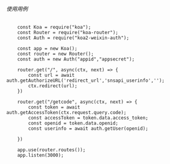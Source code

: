 ###### 使用用例

		const Koa = require("koa");
		const Router = require("koa-router");
		const Auth = require("koa2-weixin-auth");

		const app = new Koa();
		const router = new Router();
		const auth = new Auth("appid","appsecret");

		router.get("/", async(ctx, next) => {
			const url = await auth.getAuthorizeURL('redirect_url','snsapi_userinfo','');
			ctx.redirect(url);
		})

		router.get("/getcode", async(ctx, next) => {
			const token = await auth.getAccessToken(ctx.request.query.code);
			const accessToken = token.data.access_token;
			const openid = token.data.openid;
			const userinfo = await auth.getUser(openid);
			
		})

		app.use(router.routes());
		app.listen(3000);